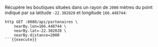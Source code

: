 Récupère les boutiques situées dans un rayon de `2000` mètres du point indiqué
par sa latitude `-22.302828` et longitude `166.448744`:

```
http GET :8080/api/partenaires \
    nearBy.lon=166.448744 \
    nearBy.lat=-22.302828 \
    nearBy.distance=2000
```{{execute}}
